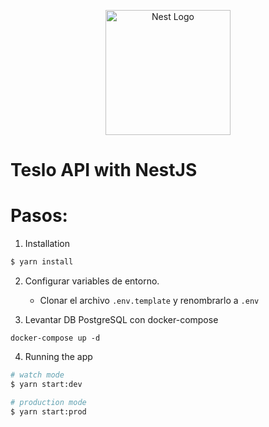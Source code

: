 <p align="center">
  <a href="https://github.com/ElisPerez/teslo-shop-nestjs" target="blank"><img src="https://nestjs.com/img/logo-small.svg" width="200" alt="Nest Logo" /></a>
</p>

# Teslo API with NestJS

# Pasos:

1. Installation

```bash
$ yarn install
```

2. Configurar variables de entorno.
   - Clonar el archivo `.env.template` y renombrarlo a `.env`

3. Levantar DB PostgreSQL con docker-compose

```
docker-compose up -d
```

4. Running the app

```bash
# watch mode
$ yarn start:dev

# production mode
$ yarn start:prod
```
